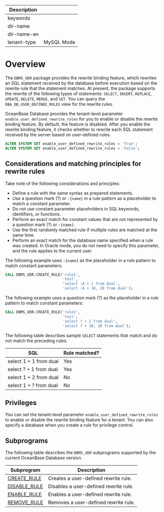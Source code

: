 | Description   |                 |
|---------------|-----------------|
| keywords      |                 |
| dir-name      |                 |
| dir-name-en   |                 |
| tenant-type   | MySQL Mode      |

# Overview

The `DBMS_UDR` package provides the rewrite binding feature, which rewrites an SQL statement received by the database before execution based on the rewrite rule that the statement matches. At present, the package supports the rewrite of the following types of statements: `SELECT`, `INSERT`, `REPLACE`, `UPDATE`, `DELETE`, `MERGE`, and `SET`. You can query the `DBA_OB_USER_DEFINED_RULES` view for the rewrite rules.

OceanBase Database provides the tenant-level parameter `enable_user_defined_rewrite_rules` for you to enable or disable the rewrite binding feature. By default, the feature is disabled. After you enable the rewrite binding feature, it checks whether to rewrite each SQL statement received by the server based on user-defined rules.

```sql
ALTER SYSTEM SET enable_user_defined_rewrite_rules = 'True';
ALTER SYSTEM SET enable_user_defined_rewrite_rules = 'False';
```

## Considerations and matching principles for rewrite rules

Take note of the following considerations and principles:

- Define a rule with the same syntax as prepared statements.
- Use a question mark (?) or `:{name}` in a rule pattern as a placeholder to match a constant parameter.
- Do not use constant parameter placeholders in SQL keywords, identifiers, or functions.
- Perform an exact match for constant values that are not represented by a question mark (?) or `:{name}`.
- Use the first randomly matched rule if multiple rules are matched at the same time.
- Perform an exact match for the database name specified when a rule was created. In Oracle mode, you do not need to specify this parameter, and the rule applies to the current user.


The following example uses `:{name}` as the placeholder in a rule pattern to match constant parameters:

```sql
CALL DBMS_UDR.CREATE_RULE('rule1',
                          'test',
                          'select :A + 1 from dual',
                          'select :A + 10, 20 from dual');
```

The following example uses a question mark (?) as the placeholder in a rule pattern to match constant parameters:

```sql
CALL DBMS_UDR.CREATE_RULE('rule1',
                          'test',
                          'select ? + 1 from dual',
                          'select ? + 10, 20 from dual');
```

The following table describes sample `SELECT` statements that match and do not match the preceding rules.

| **SQL** | **Rule matched?** |
| --- | --- |
| select 1 + 1 from dual | Yes |
| select ? + 1 from dual | Yes |
| select 1 + 2 from dual | No |
| select 1 + ? from dual | No |


## Privileges

You can set the tenant-level parameter `enable_user_defined_rewrite_rules` to enable or disable the rewrite binding feature for a tenant. You can also specify a database when you create a rule for privilege control.

## Subprograms

The following table describes the `DBMS_UDR` subprograms supported by the current OceanBase Database version.

| **Subprogram** | **Description** |
| --- | --- |
| [CREATE_RULE](../17800.dbms-udr-mysql/200.create-rule-mysql.md) | Creates a user-defined rewrite rule.  |
| [DISABLE_RULE](../17800.dbms-udr-mysql/300.disable-rule-mysql.md) | Disables a user-defined rewrite rule.  |
| [ENABLE_RULE](../17800.dbms-udr-mysql/400.enable-rule-mysql.md) | Enables a user-defined rewrite rule.  |
| [REMOVE_RULE](../17800.dbms-udr-mysql/500.remove-rule-mysql.md) | Removes a user-defined rewrite rule.  |
